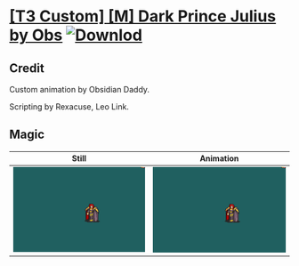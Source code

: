 # [\[T3 Custom\] \[M\] Dark Prince Julius by Obs](./) [![Downlod](https://img.shields.io/badge/Download--red?style=social&logo=github)](https://minhaskamal.github.io/DownGit/#/home?url=https://github.com/Klokinator/FE-Repo/tree/main/Battle%20Animations%2FMagi%20-%20Dark-Type%2F%5BT3%20Custom%5D%20%5BM%5D%20Dark%20Prince%20Julius%20by%20Obs%2F6.%20Magic)

## Credit

Custom animation by Obsidian Daddy. 

Scripting by Rexacuse, Leo Link.

## Magic

| Still | Animation |
| :---: | :-------: |
| ![Magic still](./Magic_000.png) | ![Magic animation](./Magic.gif) |
